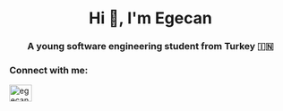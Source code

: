 <h1 align="center">Hi 👋, I'm Egecan</h1>

<h3 align="center">A young software engineering student from Turkey 🇮🇳</h3>

<h3 align="left">Connect with me:</h3>
<p align="left">
<a href="www.linkedin.com/in/egecan-evgin-6533931ab" target="blank"><img align="center" src="https://cdn.jsdelivr.net/npm/simple-icons@3.0.1/icons/linkedin.svg" alt="egecan-evgin" height="30" width="40" /></a>

</p>



<!--
**egecancevgin/egecancevgin** is a ✨ _special_ ✨ repository because its `README.md` (this file) appears on your GitHub profile.

Here are some ideas to get you started:

- 🔭 I’m currently working on ...
- 🌱 I’m currently learning ...
- 👯 I’m looking to collaborate on ...
- 🤔 I’m looking for help with ...
- 💬 Ask me about ...
- 📫 How to reach me: ...
- 😄 Pronouns: ...
- ⚡ Fun fact: ...
-->
